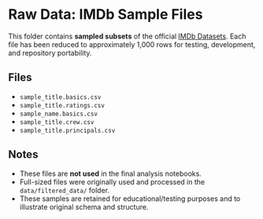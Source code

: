 # Raw Data: IMDb Sample Files

This folder contains **sampled subsets** of the official [IMDb Datasets](https://www.imdb.com/interfaces/). Each file has been reduced to approximately 1,000 rows for testing, development, and repository portability.

## Files

- `sample_title.basics.csv`
- `sample_title.ratings.csv`
- `sample_name.basics.csv`
- `sample_title.crew.csv`
- `sample_title.principals.csv`

## Notes

- These files are **not used** in the final analysis notebooks.
- Full-sized files were originally used and processed in the `data/filtered_data/` folder.
- These samples are retained for educational/testing purposes and to illustrate original schema and structure.


